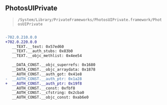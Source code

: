 ## PhotosUIPrivate

> `/System/Library/PrivateFrameworks/PhotosUIPrivate.framework/PhotosUIPrivate`

```diff

-702.0.210.0.0
+702.0.220.0.0
   __TEXT.__text: 0x57ed60
   __TEXT.__auth_stubs: 0x83b0
   __TEXT.__objc_methlist: 0x4ee54

   __DATA_CONST.__objc_superrefs: 0x1680
   __DATA_CONST.__objc_arraydata: 0x1878
   __AUTH_CONST.__auth_got: 0x41e8
-  __AUTH_CONST.__auth_ptr: 0x1a28
+  __AUTH_CONST.__auth_ptr: 0x19f8
   __AUTH_CONST.__const: 0xfbf8
   __AUTH_CONST.__cfstring: 0x2cba0
   __AUTH_CONST.__objc_const: 0xab6e0

```
